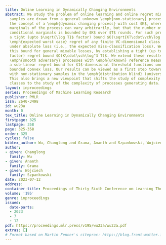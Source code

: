 ```yaml
---
title: Online Learning in Dynamically Changing Environments
abstract: We study the problem of online learning and online regret minimization when
  samples are drawn from a general unknown \emph{non-stationary} process. We introduce
  the concept of a \emph{dynamic changing process} with cost $K$, where the \emph{conditional}
  marginals of the process can vary arbitrarily, but that the number of different
  conditional marginals is bounded by $K$ over $T$ rounds. For such processes we prove
  a tight (upto $\sqrt{\log T}$ factor) bound $O(\sqrt{KT\cdot\vch\log T})$ for the
  \emph{expected worst case} regret of any finite VC-dimensional class $\mathcal{H}$
  under absolute loss (i.e., the expected miss-classification loss). We then improve
  this bound for general mixable losses, by establishing a tight (up to $\log^3 T$
  factor) regret bound $O(K\cdot\vch\log^3 T)$. We extend these results to general
  \emph{smooth adversary} processes with \emph{unknown} reference measure by showing
  a sub-linear regret bound for $1$-dimensional threshold functions under a general
  bounded convex loss. Our results can be viewed as a first step towards regret analysis
  with non-stationary samples in the \emph{distribution blind} (universal) regime.
  This also brings a new viewpoint that shifts the study of complexity of the hypothesis
  classes to the study of the complexity of processes generating data.
layout: inproceedings
series: Proceedings of Machine Learning Research
publisher: PMLR
issn: 2640-3498
id: wu23a
month: 0
tex_title: Online Learning in Dynamically Changing Environments
firstpage: 325
lastpage: 358
page: 325-358
order: 325
cycles: false
bibtex_author: Wu, Changlong and Grama, Ananth and Szpankowski, Wojciech
author:
- given: Changlong
  family: Wu
- given: Ananth
  family: Grama
- given: Wojciech
  family: Szpankowski
date: 2023-07-12
address: 
container-title: Proceedings of Thirty Sixth Conference on Learning Theory
volume: '195'
genre: inproceedings
issued:
  date-parts:
  - 2023
  - 7
  - 12
pdf: https://proceedings.mlr.press/v195/wu23a/wu23a.pdf
extras: []
# Format based on Martin Fenner's citeproc: https://blog.front-matter.io/posts/citeproc-yaml-for-bibliographies/
---
```


